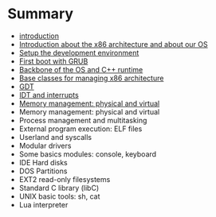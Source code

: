 # Summary

* [introduction](README.md)
* [Introduction about the x86 architecture and about our OS](Chapter-1/README.md)
* [Setup the development environment](Chapter-2/README.md)
* [First boot with GRUB](Chapter-3/README.md)
* [Backbone of the OS and C++ runtime](Chapter-4/README.md)
* [Base classes for managing x86 architecture](Chapter-5/README.md)
* [GDT](Chapter-6/README.md)
* [IDT and interrupts](Chapter-7/README.md)
* [Memory management: physical and virtual](Chapter-8/README.md)
* Memory management: physical and virtual
* Process management and multitasking
* External program execution: ELF files
* Userland and syscalls
* Modular drivers
* Some basics modules: console, keyboard
* IDE Hard disks
* DOS Partitions
* EXT2 read-only filesystems
* Standard C library (libC)
* UNIX basic tools: sh, cat
* Lua interpreter

